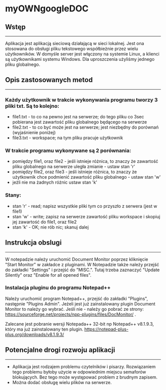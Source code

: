 # myOWNgoogleDOC
## Wstęp
___

Aplikacja jest aplikacją sieciową działającą w sieci lokalnej. Jest ona stosowana do obsługi pliku tekstowego współbieżnie przez wielu użytkowników. W domyśle server jest włączony na systemie Linux, a klienci są użytkownikami systemu Windows. Dla uproszczenia użyliśmy jednego pliku globalnego. 

## Opis zastosowanych metod
___

### Każdy użytkownik w trakcie wykonywania programu tworzy 3 pliki txt. Są to kolejno:
* file1.txt - to co na pewno jest na serwerze; do tego pliku co 3sec pobierana jest zawartość pliku globalnego będącego na serwerze
* file2.txt - to co być może jest na serwerze; jest niezbędny do porównań (wyjaśnienie poniżej)
* file3.txt - workspace; na tym pliku pracuje użytkownik

### W trakcie programu wykonywane są 2 porównania:
* pomiędzy file1, oraz file2 - jeśli istnieje różnica, to znaczy że zawartość pliku globalnego na serwerze uległa zmianie - ustaw stan 'r'
* pomiędzy file2, oraz file3 - jeśli istnieje różnica, to znaczy że użytkownik chce podmienić zawartość pliku globalnego - ustaw stan 'w'
* jeżli nie ma żadnych różnic ustaw stan 'k'

### Stany:
* stan 'r' - read; napisz wszystkie pliki tym co przyszło z serwera (jest w file1)
* stan 'w' - write; zapisz na serwerze zawartość pliku workspace i skopiuj jej zawartość do file1, oraz file2
* stan 'k' - OK; nie rób nic; skanuj dalej

## Instrukcja obslugi
___

W notepadzie należy uruchomić Document Monitor poprzez kliknięcie "Start Monitor" w zakładce z pluginami. W Notepadzie także należy przejść do zakładki "Settings" i przejść do "MISC.". Tutaj trzeba zaznaczyć "Update Silently" oraz "Enable for all opened files". 

### Instalacja pluginu do programu Notepad++

Należy uruchomić program Notepad++, przejść do zakładki "Plugins", następnie "Plugins Admin". Jeżeli jest już zainstalowany plugin Document Monitor to należy go wybrać. Jeśli nie - należy go pobrać ze strony: https://sourceforge.net/projects/npp-plugins/files/DocMonitor/ .


Zalecane jest pobranie wersji Notepada++ 32-bit np Notepad++ v8.1.9.3, który ma już zainstalowany ten plugin. https://notepad-plus-plus.org/downloads/v8.1.9.3/

## Potencjalne drogi rozwoju aplikacji
___

* Aplikacja jest rodzajem problemu czytelników i pisarzy. Rozwiązaniem tego problemu byłoby użycie w odpowiednim miejscu semaforów blokujących. Bez tego może występować problem z brudnym zapisem. 
* Można dodać obsługę wielu plików na serwerze.
